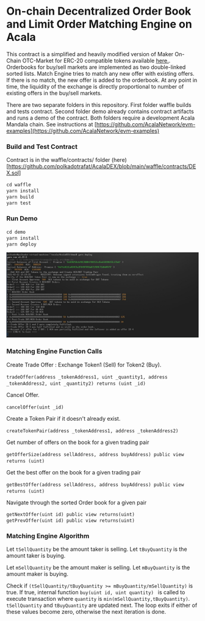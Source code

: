 # On-chain Decentralized Order Book and Limit Order Matching Engine on Acala

This contract is a simplified and heavily modified version of Maker On-Chain OTC-Market for ERC-20 compatible tokens available [here.](https://github.com/daifoundation/maker-otc). Orderbooks for buy/sell markets are implemented as two double-linked sorted lists. Match Engine tries to match any new offer with existing offers. If there is no match, the new offer is added to the orderbook. At any point in time, the liquidity of the exchange is directly proportional to number of existing offers in the buy/sell markets.

There are two separate folders in this repository. First folder waffle builds and tests contract. Second folder demo already contains contract artifacts and runs a demo of the contract. Both folders require a development Acala Mandala chain. See instructions at [https://github.com/AcalaNetwork/evm-examples](https://github.com/AcalaNetwork/evm-examples)

### Build and Test Contract

Contract is in the waffle/contracts/ folder (here)[https://github.com/polkadotrafat/AcalaDEX/blob/main/waffle/contracts/DEX.sol]

```
cd waffle
yarn install
yarn build
yarn test
```

### Run Demo

```
cd demo
yarn install
yarn deploy
```

<img src="img/demo1.jpg" />

### Matching Engine Function Calls

Create Trade Offer : Exchange Token1 (Sell) for Token2 (Buy).

```tradeOffer(address _tokenAddress1, uint _quantity1, address _tokenAddress2, uint _quantity2) returns (uint _id)```

Cancel Offer.

```cancelOffer(uint _id) ```

Create a Token Pair if it doesn't already exist.

```createTokenPair(address _tokenAddress1, address _tokenAddress2) ```

Get number of offers on the book for a given trading pair

```getOfferSize(address sellAddress, address buyAddress) public view returns (uint)```

Get the best offer on the book for a given trading pair

```getBestOffer(address sellAddress, address buyAddress) public view returns (uint)```

Navigate through the sorted Order book for a given pair

```
getNextOffer(uint id) public view returns(uint)
getPrevOffer(uint id) public view returns(uint)
```


### Matching Engine Algorithm

Let `tSellQuantity` be the amount taker is selling.
Let `tBuyQuantity` is the amount taker is buying.

Let `mSellQuantity` be the amount maker is selling.
Let `mBuyQuantity` is the amount maker is buying.

Check if `(tSellQuantity/tBuyQuantity >= mBuyQuantity/mSellQuantity)` is true. If true, internal function `buy(uint id, uint quantity) ` is called to execute transaction where `quantity` is `min(mSellQuantity,tBuyQuantity)`. `tSellQuantity` and `tBuyQuantity` are updated next. The loop exits if either of these values become zero, otherwise the next iteration is done.
